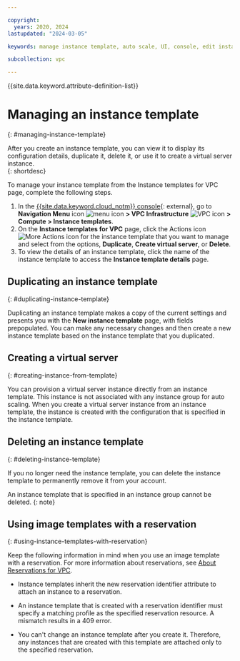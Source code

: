```yaml
---

copyright:
  years: 2020, 2024
lastupdated: "2024-03-05"

keywords: manage instance template, auto scale, UI, console, edit instance template, duplicate instance template, delete instance template

subcollection: vpc

---
```


{{site.data.keyword.attribute-definition-list}}

# Managing an instance template 
{: #managing-instance-template}

After you create an instance template, you can view it to display its configuration details, duplicate it, delete it, or use it to create a virtual server instance.   
{: shortdesc}

To manage your instance template from the Instance templates for VPC page, complete the following steps.

1. In the [{{site.data.keyword.cloud_notm}} console](/login){: external}, go to **Navigation Menu** icon ![menu icon](../../icons/icon_hamburger.svg) **> VPC Infrastructure** ![VPC icon](../../icons/vpc.svg) **> Compute > Instance templates**.
2. On the **Instance templates for VPC** page, click the Actions icon ![More Actions icon](../icons/action-menu-icon.svg) for the instance template that you want to manage and select from the options, **Duplicate**, **Create virtual server**, or **Delete**. 
3. To view the details of an instance template, click the name of the instance template to access the **Instance template details** page. 

## Duplicating an instance template
{: #duplicating-instance-template}

Duplicating an instance template makes a copy of the current settings and presents you with the **New instance template** page, with fields prepopulated. You can make any necessary changes and then create a new instance template based on the instance template that you duplicated.

## Creating a virtual server
{: #creating-instance-from-template}

You can provision a virtual server instance directly from an instance template. This instance is not associated with any instance group for auto scaling. When you create a virtual server instance from an instance template, the instance is created with the configuration that is specified in the instance template.

## Deleting an instance template
{: #deleting-instance-template}

If you no longer need the instance template, you can delete the instance template to permanently remove it from your account. 

An instance template that is specified in an instance group cannot be deleted. 
{: note}

## Using image templates with a reservation
{: #using-instance-templates-with-reservation}

Keep the following information in mind when you use an image template with a reservation. For more information about reservations, see [About Reservations for VPC](/docs/vpc?topic=vpc-about-reserved-virtual-servers-vpc).

* Instance templates inherit the new reservation identifier attribute to attach an instance to a reservation.

* An instance template that is created with a reservation identifier must specify a matching profile as the specified reservation resource. A mismatch results in a 409 error.

* You can't change an instance template after you create it. Therefore, any instances that are created with this template are attached only to the specified reservation.
